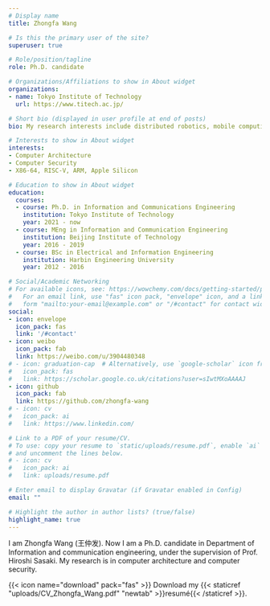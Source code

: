 ```yaml
---
# Display name
title: Zhongfa Wang

# Is this the primary user of the site?
superuser: true

# Role/position/tagline
role: Ph.D. candidate

# Organizations/Affiliations to show in About widget
organizations:
- name: Tokyo Institute of Technology
  url: https://www.titech.ac.jp/

# Short bio (displayed in user profile at end of posts)
bio: My research interests include distributed robotics, mobile computing and programmable matter.

# Interests to show in About widget
interests:
- Computer Architecture
- Computer Security
- X86-64, RISC-V, ARM, Apple Silicon

# Education to show in About widget
education:
  courses:
  - course: Ph.D. in Information and Communications Engineering
    institution: Tokyo Institute of Technology
    year: 2021 - now
  - course: MEng in Information and Communication Engineering
    institution: Beijing Institute of Technology
    year: 2016 - 2019
  - course: BSc in Electrical and Information Engineering
    institution: Harbin Engineering University
    year: 2012 - 2016

# Social/Academic Networking
# For available icons, see: https://wowchemy.com/docs/getting-started/page-builder/#icons
#   For an email link, use "fas" icon pack, "envelope" icon, and a link in the
#   form "mailto:your-email@example.com" or "/#contact" for contact widget.
social:
- icon: envelope
  icon_pack: fas
  link: '/#contact'
- icon: weibo
  icon_pack: fab
  link: https://weibo.com/u/3904480348
# - icon: graduation-cap  # Alternatively, use `google-scholar` icon from `ai` icon pack
#   icon_pack: fas
#   link: https://scholar.google.co.uk/citations?user=sIwtMXoAAAAJ
- icon: github
  icon_pack: fab
  link: https://github.com/zhongfa-wang
# - icon: cv
#   icon_pack: ai
#   link: https://www.linkedin.com/

# Link to a PDF of your resume/CV.
# To use: copy your resume to `static/uploads/resume.pdf`, enable `ai` icons in `params.toml`, 
# and uncomment the lines below.
# - icon: cv
#   icon_pack: ai
#   link: uploads/resume.pdf

# Enter email to display Gravatar (if Gravatar enabled in Config)
email: ""

# Highlight the author in author lists? (true/false)
highlight_name: true
---
```


I am Zhongfa Wang (王仲发). Now I am a Ph.D. candidate in Department of Information and communication engineering, under the supervision of Prof. Hiroshi Sasaki. My research is in computer architecture and computer security.

{{< icon name="download" pack="fas" >}} Download my {{< staticref "uploads/CV_Zhongfa_Wang.pdf" "newtab" >}}resumé{{< /staticref >}}.
